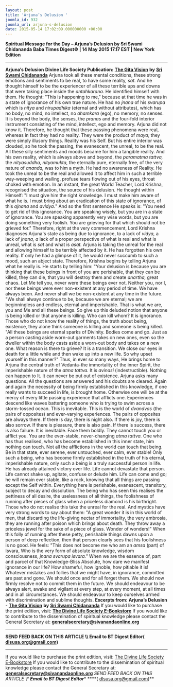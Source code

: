 ```yaml
---
layout: post
title: 'Arjuna’s Delusion '
joomla_id: 932
joomla_url: arjuna-s-delusion
date: 2015-05-14 17:02:09.000000000 +00:00
---
```

**Spiritual Message for the Day – Arjuna’s Delusion by Sri Swami Chidananda**
**Baba Times Digest© | 14 May 2015 17.17 EST | New York Edition**
* * *
**Arjuna’s Delusion**
**Divine Life Society Publication:** [**The Gita Vision**](http://www.dlshq.org/download/gita_vision.htm#_VPID_13) **by** [**Sri Swami Chidananda**](http://www.dlshq.org/saints/chida.htm)
Arjuna took all these mental conditions, these strong emotions and sentiments to be real, to have some reality, _sat._ And he thought himself to be the experiencer of all these terrible ups and downs that were taking place inside the _antahkarana._ He identified himself with them. He thought: "This is happening to me," because at that time he was in a state of ignorance of his own true nature. He had no _jnana_ of his _svarupa_ which is _nitya_ and _nirupadhika_ (eternal and without attributes), which has no body, no mind, no intellect, no _ahamkara_ (ego), no memory, no senses. It is beyond the body, the senses, the _pranas_ and the four-fold interior instrument consisting of the mind, intellect, ego and memory.
Arjuna did not know it. Therefore, he thought that these passing phenomena were real, whereas in fact they had no reality. They were the product of _maya;_ they were simply illusory things. Reality was his Self. But his entire interior was clouded, so he took the passing, the evanescent, the unreal, to be the real. All these silly sentiments and moods became for him a tangible reality. And his own reality, which is always above and beyond, the _paramatma tattva,_ the _nityasuddha, nityamukta,_ the eternally pure, eternally free, of the very nature of _ananda,_ was to him a myth. He had no awareness of Reality. He took the unreal to be the real and allowed it to affect him in such a terrible way-weeping and wailing, profuse tears flowing out of his eyes, throat choked with emotion.
In an instant, the great World Teacher, Lord Krishna, recognised the situation, the source of his delusion. He thought within Himself: "I must give him the right knowledge. I must make him aware of what he is. I must bring about an eradication of this state of ignorance, of this _ajnana_ and _avidya._" And so the first sentence He speaks is: "You need to get rid of this ignorance. You are speaking wisely, but you are in a state of ignorance. You are speaking apparently very wise words, but you are doing something very foolish. You are grieving for that which should not be grieved for."
Therefore, right at the very commencement, Lord Krishna diagnoses Arjuna's state as being due to ignorance, to a lack of _vidya,_ a lack of _jnana, a_ lack of a proper perspective of what is real and what is unreal, what is _sat_ and what is _asat._ Arjuna is taking the unreal for the real and allowing himself to be terribly affected by it. He has forgotten his own reality. If only he had a glimpse of it, he would never succumb to such a mood, such an abject state.
Therefore, Krishna begins by telling Arjuna what he really is. He starts by telling him: "Your delusion is because you are thinking that these beings in front of you are perishable, that they can be killed, they can die, that you will destroy them and create _anartha,_ great chaos. Let Me tell you, never were these beings ever not. Neither you, nor I, nor these beings were ever non-existent at any period of time. We have always been. And never shall we be non-existent at any time in the future.
"We shall always continue to be, because we are eternal; we are beginningless and endless, eternal and imperishable. That is what we are, you and Me and all these beings. So give up this deluded notion that anyone is being killed or that anyone is killing. Who can kill whom? It is ignorance. Those who do not know the reality of things, the truth about being, existence, they alone think someone is killing and someone is being killed.
"All these beings are eternal sparks of Divinity. Bodies come and go. Just as a person casting aside worn-out garments takes on new ones, even so the dweller within the body casts aside a worn-out body and takes on a new one. What reason is there to grieve? It is a transition. We close our eyes in death for a little while and then wake up into a new life. So why upset yourself in this manner?"
Thus, in ever so many ways, He brings home to Arjuna the central truth of Vedanta-the immortality of the inner Spirit, the imperishable nature of the _atma tattva._ It is _avinasi_ (indestructible). Nothing can happen to It. It can never be put out of existence.
Arjuna asks many questions. All the questions are answered and his doubts are cleared. Again and again the necessity of being firmly established in this knowledge, if one really wants to succeed in life, is brought home. Otherwise one will be at the mercy of every little passing experience that afflicts one. Experiences descend like waves battering someone who is trying to swim across a storm-tossed ocean. This is inevitable. This is the world of _dvandvas_ (the pairs of opposites) and ever-varying experiences. The pairs of opposites are always there. If there is day, there is night also. If there is joy, there is also sorrow. If there is pleasure, there is also pain. If there is success, there is also failure. It is inevitable. Face them boldly. They cannot touch you or afflict you. You are the ever-stable, never-changing _atma tattva._
One who has thus realised, who has become established in this inner state, him nothing can touch. Not all the afflictions in the world can touch that being. Be in that state, ever serene, ever untouched, ever calm, ever stable!
Only such a being, who has become firmly established in the truth of his eternal, imperishable nature, only such a being is a truly successful person in life. He has already attained victory over life. Life cannot devastate that person. Life cannot shake up, agitate, confuse or delude him. Life can come and go; he will remain ever stable, like a rock, knowing that all things are passing except the Self within.
Everything here is perishable, evanescent, transitory, subject to decay and dissolution. The being who has seen this realises the pettiness of all desire, the uselessness of all things, the foolishness of running after pieces of glass when a priceless diamond is his birthright. Those who do not realise this take the unreal for the real. And mystics have very strong words to say about them: "A great wonder it is in this world of men, that discarding the life-giving nectar of immortality, the very ambrosia, they are running after poison which brings about death. They throw away a priceless jewel for the sake of a piece of glass. Wonder of wonders!"
When this folly of running after these petty, perishable things dawns upon a person of deep reflection, then that person clearly sees that his foolishness is no good. He feels: "This does not become me who am an _amsa_ (part) of Isvara, Who is the very form of absolute knowledge, wisdom consciousness, _jnana svarupa isvara."_
When we are the essence of, part and parcel of that Knowledge-Bliss Absolute, how dare we manifest ignorance in our life? How shameful, how ignoble, how pitiable it is! Whatever mistakes and follies that we might have, in ignorance, committed are past and gone. We should once and for all forget them. We should now firmly resolve not to commit them in the future. We should endeavour to be always alert, awake and vigilant at every step, at every moment, at all times and in all circumstances. We should endeavour to keep ourselves armed with discrimination and sublime thoughts.
**Excerpts from:**  **Arjuna’s Delusion -** [**The Gita Vision**](http://www.dlshq.org/download/gita_vision.htm#_VPID_13) **by** [**Sri Swami Chidananda**](http://www.dlshq.org/saints/chida.htm)
If you would like to purchase the print edition, visit: **[The Divine Life Society E-Bookstore](http://www.dlshq.org/download/download.htm)**
If you would like to contribute to the dissemination of spiritual knowledge please contact the General Secretary at: [](mailto:%20%3Cscript%20type=%27text/javascript%27%3E%20%3C%21--%20var%20prefix%20=%20%27ma%27%20+%20%27il%27%20+%20%27to%27;%20var%20path%20=%20%27hr%27%20+%20%27ef%27%20+%20%27=%27;%20var%20addy57016%20=%20%27generalsecretary%27%20+%20%27@%27;%20addy57016%20=%20addy57016%20+%20%27sivanandaonline%27%20+%20%27.%27%20+%20%27org%27;%20document.write%28%27%3Ca%20%27%20+%20path%20+%20%27%5C%27%27%20+%20prefix%20+%20%27:%27%20+%20addy57016%20+%20%27%5C%27%3E%27%29;%20document.write%28addy57016%29;%20document.write%28%27%3C%5C/a%3E%27%29;%20//--%3E%5Cn%20%3C/script%3E%3Cscript%20type=%27text/javascript%27%3E%20%3C%21--%20document.write%28%27%3Cspan%20style=%5C%27display:%20none;%5C%27%3E%27%29;%20//--%3E%20%3C/script%3EThis%20email%20address%20is%20being%20protected%20from%20spambots.%20You%20need%20JavaScript%20enabled%20to%20view%20it.%20%3Cscript%20type=%27text/javascript%27%3E%20%3C%21--%20document.write%28%27%3C/%27%29;%20document.write%28%27span%3E%27%29;%20//--%3E%20%3C/script%3E?subject=Contribution%20to%20Dissemination%20of%20Spiritual%20Knowledge) **generalsecretary@sivanandaonline.org**
****
**SEND FEED BACK ON THIS ARTICLE \\\ Email to BT Digest Editor[](mailto:%20%3Cscript%20type=%27text/javascript%27%3E%20%3C%21--%20var%20prefix%20=%20%27ma%27%20+%20%27il%27%20+%20%27to%27;%20var%20path%20=%20%27hr%27%20+%20%27ef%27%20+%20%27=%27;%20var%20addy72654%20=%20%27dlsusa.org%27%20+%20%27@%27;%20addy72654%20=%20addy72654%20+%20%27gmail%27%20+%20%27.%27%20+%20%27com%27;%20document.write%28%27%3Ca%20%27%20+%20path%20+%20%27%5C%27%27%20+%20prefix%20+%20%27:%27%20+%20addy72654%20+%20%27%5C%27%3E%27%29;%20document.write%28addy72654%29;%20document.write%28%27%3C%5C/a%3E%27%29;%20//--%3E%5Cn%20%3C/script%3E%3Cscript%20type=%27text/javascript%27%3E%20%3C%21--%20document.write%28%27%3Cspan%20style=%5C%27display:%20none;%5C%27%3E%27%29;%20//--%3E%20%3C/script%3EThis%20email%20address%20is%20being%20protected%20from%20spambots.%20You%20need%20JavaScript%20enabled%20to%20view%20it.%20%3Cscript%20type=%27text/javascript%27%3E%20%3C%21--%20document.write%28%27%3C/%27%29;%20document.write%28%27span%3E%27%29;%20//--%3E%20%3C/script%3E?subject=DLS%20Posts)( [dlsusa.org@gmail.com](mailto:dlsusa.org@gmail.com))**
* * *
  
If you would like to purchase the print edition, visit: [The Divine Life Society E-Bookstore](http://www.dlshq.org/download/download.htm)
If you would like to contribute to the dissemination of spiritual knowledge please contact the General Secretary at: **[generalsecretary@sivanandaonline.org](mailto:generalsecretary@sivanandaonline.org)**
**SEND FEED BACK ON THIS ARTICLE \\\**  **Email to BT Digest Editor**** [](mailto:%20%3Cscript%20type=%27text/javascript%27%3E%20%3C%21--%20var%20prefix%20=%20%27ma%27%20+%20%27il%27%20+%20%27to%27;%20var%20path%20=%20%27hr%27%20+%20%27ef%27%20+%20%27=%27;%20var%20addy72654%20=%20%27dlsusa.org%27%20+%20%27@%27;%20addy72654%20=%20addy72654%20+%20%27gmail%27%20+%20%27.%27%20+%20%27com%27;%20document.write%28%27%3Ca%20%27%20+%20path%20+%20%27%5C%27%27%20+%20prefix%20+%20%27:%27%20+%20addy72654%20+%20%27%5C%27%3E%27%29;%20document.write%28addy72654%29;%20document.write%28%27%3C%5C/a%3E%27%29;%20//--%3E%5Cn%20%3C/script%3E%3Cscript%20type=%27text/javascript%27%3E%20%3C%21--%20document.write%28%27%3Cspan%20style=%5C%27display:%20none;%5C%27%3E%27%29;%20//--%3E%20%3C/script%3EThis%20email%20address%20is%20being%20protected%20from%20spambots.%20You%20need%20JavaScript%20enabled%20to%20view%20it.%20%3Cscript%20type=%27text/javascript%27%3E%20%3C%21--%20document.write%28%27%3C/%27%29;%20document.write%28%27span%3E%27%29;%20//--%3E%20%3C/script%3E?subject=DLS%20Posts)****( [dlsusa.org@gmail.com](mailto:dlsusa.org@gmail.com))**  
